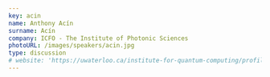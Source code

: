 ```yaml
---
key: acin
name: Anthony Acín
surname: Acín
company: ICFO - The Institute of Photonic Sciences
photoURL: /images/speakers/acin.jpg
type: discussion
# website: 'https://uwaterloo.ca/institute-for-quantum-computing/profiles/norbert-lutkenhaus'
---
```


